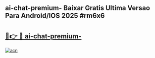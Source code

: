 ## ai-chat-premium- Baixar Gratis Ultima Versao Para Android/IOS 2025 #rm6x6

# <h2><a href="https://ainizakaria.my?title=ai-chat-premium-&ref=20M">🔗👉 🔴 ai-chat-premium-</a></h2>

[![acn](https://github.com/user-attachments/assets/0f9c940e-d8b0-45ae-aac7-cd30a18b3e1c)](https://ainizakaria.my?title=ai-chat-premium-&ref=20M)

